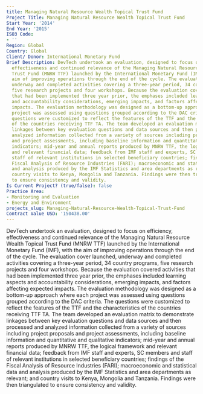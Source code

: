 ```yaml
---
title: Managing Natural Resource Wealth Topical Trust Fund
Project Title: Managing Natural Resource Wealth Topical Trust Fund
Start Year: '2014'
End Year: '2015'
ISO3 Code:
- ''
Region: Global
Country: Global
Client/ Donor: International Monetary Fund
Brief Description: DevTech undertook an evaluation, designed to focus on efficiency,
  effectiveness and continued relevance of the Managing Natural Resource Wealth Topical
  Trust Fund (MNRW TTF) launched by the International Monetary Fund (IMF), with the
  aim of improving operations through the end of the cycle. The evaluation cover launched,
  underway and completed activities covering a three-year period, 34 country programs,
  five research projects and four workshops. Because the evaluation covered activities
  that had been implemented three year prior, the emphases included learning aspects
  and accountability considerations, emerging impacts, and factors affecting expected
  impacts. The evaluation methodology was designed as a bottom-up approach where each
  project was assessed using questions grouped according to the DAC criteria. The
  questions were customized to reflect the features of the TTF and the characteristics
  of the countries receiving TTF TA. The team developed an evaluation matrix to demonstrate
  linkages between key evaluation questions and data sources and then processed and
  analyzed information collected from a variety of sources including project proposals
  and project assessments, including baseline information and quantitative and qualitative
  indicators; mid-year and annual reports produced by MNRW TTF, the logical framework
  and relevant financial data; feedback from IMF staff and experts, SC members and
  staff of relevant institutions in selected beneficiary countries; findings of the
  Fiscal Analysis of Resource Industries (FARI); macroeconomic and statistical data
  and analysis produced by the IMF Statistics and area departments as relevant; and
  country visits to Kenya, Mongolia and Tanzania. Findings were then triangulated
  to ensure consistency and validity.
Is Current Project? (true/false): false
Practice Area:
- Monitoring and Evaluation
- Energy and Environment
projects_slug: Managing-Natural-Resource-Wealth-Topical-Trust-Fund
Contract Value USD: '150438.00'
---
```


DevTech undertook an evaluation, designed to focus on efficiency, effectiveness and continued relevance of the Managing Natural Resource Wealth Topical Trust Fund (MNRW TTF) launched by the International Monetary Fund (IMF), with the aim of improving operations through the end of the cycle. The evaluation cover launched, underway and completed activities covering a three-year period, 34 country programs, five research projects and four workshops. Because the evaluation covered activities that had been implemented three year prior, the emphases included learning aspects and accountability considerations, emerging impacts, and factors affecting expected impacts. The evaluation methodology was designed as a bottom-up approach where each project was assessed using questions grouped according to the DAC criteria. The questions were customized to reflect the features of the TTF and the characteristics of the countries receiving TTF TA. The team developed an evaluation matrix to demonstrate linkages between key evaluation questions and data sources and then processed and analyzed information collected from a variety of sources including project proposals and project assessments, including baseline information and quantitative and qualitative indicators; mid-year and annual reports produced by MNRW TTF, the logical framework and relevant financial data; feedback from IMF staff and experts, SC members and staff of relevant institutions in selected beneficiary countries; findings of the Fiscal Analysis of Resource Industries (FARI); macroeconomic and statistical data and analysis produced by the IMF Statistics and area departments as relevant; and country visits to Kenya, Mongolia and Tanzania. Findings were then triangulated to ensure consistency and validity.